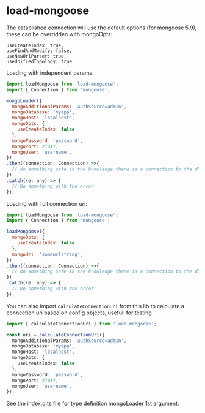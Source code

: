 # load-mongoose

The established connection will use the default options (for mongoose 5.9), these can be overridden with mongoOpts:
```
useCreateIndex: true,
useFindAndModify: false,
useNewUrlParser: true,
useUnifiedTopology: true
```

Loading with independent params:
```js
import loadMongoose from 'load-mongoose';
import { Connection } from 'mongoose';

mongoLoader({
  mongoAdditionalParams: 'authSource=admin',
  mongoDatabase: 'myapp',
  mongoHost: 'localhost',
  mongoOpts: {
    useCreateIndex: false
  },
  mongoPassword: 'password',
  mongoPort: 27017,
  mongoUser: 'username',
})
.then((connection: Connection) =>{
  // do something safe in the knowledge there is a connection to the db
})
.catch((e: any) => {
  // Do something with the error
});
```

Loading with full connection uri:
```js
import loadMongoose from 'load-mongoose';
import { Connection } from 'mongoose';

loadMongoose({
  mongoOpts: {
    useCreateIndex: false
  },
  mongoUri: 'someurlstring',
})
.then((connection: Connection) =>{
  // do something safe in the knowledge there is a connection to the db
})
.catch((e: any) => {
  // Do something with the error
});
```

You can also import `calculateConnectionUri` from this lib to calculate a connection uri based on config objects, usefull for testing
```typescript
import { calculateConnectionUri } from 'load-mongoose';

const uri = calculateConnectionUri({
  mongoAdditionalParams: 'authSource=admin',
  mongoDatabase: 'myapp',
  mongoHost: 'localhost',
  mongoOpts: {
    useCreateIndex: false
  },
  mongoPassword: 'password',
  mongoPort: 27017,
  mongoUser: 'username',
});
```


See the [index.d.ts](https://github.com/j-d-carmichael/load-mongoose/blob/master/lib/index.d.ts) file for type definition mongoLoader 1st argument.
